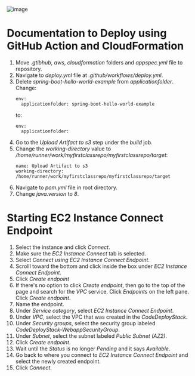 ![image](https://github.com/jtanaeki24/myfirstclassrepo/assets/141356601/fd8de176-6be9-4b24-8134-d6dc7daead80)

# Documentation to Deploy using GitHub Action and CloudFormation
<ol>
  <li>Move <i>.gtibhub</i>, <i>aws</i>, <i>cloudformation</i> folders and <i>appspec.yml</i> file to repository.</li>
  <li>Navigate to <i>deploy.yml</i> file at <i>.github/workflows/deploy.yml</i>.</li>
  <li>Delete <i>spring-boot-hello-world-example</i> from <i>applicationfolder</i>. Change:</li>

    env:
      applicationfolder: spring-boot-hello-world-example

  to:

    env:
      applicationfolder:
  <li>Go to the <i>Upload Artifact to s3</i> step under the <i>build</i> job.</li>
  <li>Change the <i>working-directory</i> value to <i>/home/runner/work/myfirstclassrepo/myfirstclassrepo/target</i>:</li>

    name: Upload Artifact to s3
    working-directory: /home/runner/work/myfirstclassrepo/myfirstclassrepo/target
  <li>Navigate to <i>pom.yml</i> file in root directory.</li>
  <li>Change <i>java.version</i> to <i>8</i>.</li>
</ol>

# Starting EC2 Instance Connect Endpoint
<ol>
  <li>Select the instance and click <i>Connect</i>.</li>
  <li>Make sure the <i>EC2 Instance Connect</i> tab is selected.</li>
  <li>Select <i>Connect using EC2 Instance Connect Endpoint</i>.</li>
  <li>Scrolll toward the bottom and click inside the box under <i>EC2 Instance Connect Endpoint</i>.</li>
  <li>Click <i>Create endpoint</i></li>
  <li>If there's no option to click <i>Create endpoint</i>, then go to the top of the page and search for the <i>VPC</i> service. Click <i>Endpoints</i> on the left pane. Click <i>Create endpoint</i>.</li>
  <li>Name the endpoint.</li>
  <li>Under <i>Service category</i>, select <i>EC2 Instance Connect Endpoint</i>.</li>
  <li>Under <i>VPC</i>, select the VPC that was created in the <i>CodeDeployStack</i>.</li>
  <li>Under <i>Security groups</i>, select the security group labeled <i>CodeDeployStack-WebappSecurityGroup</i>.</li>
  <li>Under <i>Subnet</i>, select the subnet labeled <i>Public Subnet (AZ2)</i>.</li>
  <li>Click <i>Create endpoint</i>.</li>
  <li>Wait until the <i>Status</i> is no longer <i>Pending</i> and it says <i>Available</i>.</li>
  <li>Go back to where you connect to <i>EC2 Instance Connect Endpoint</i> and select the newly created endpoint.</li>
  <li>Click <i>Connect</i>.</li>
</ol>
